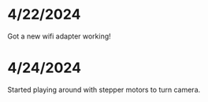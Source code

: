 # 4/22/2024
Got a new wifi adapter working!

# 4/24/2024
Started playing around with stepper motors to turn camera. 